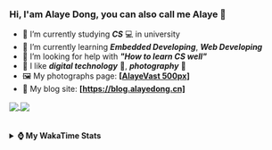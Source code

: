 ### Hi, **I'am Alaye Dong**, you can also call me **Alaye** 👋

- 📖 I’m currently studying ***CS*** 💻 in university
- 🌱 I’m currently learning ***Embedded Developing***, ***Web Developing***
- 🤔 I’m looking for help with ***"How to learn CS well"***
- 🤩 I like ***digital technology*** 📱, ***photography*** 📸
- 🖼️ My photographs page: **[[AlayeVast 500px](https://500px.com.cn/AlayeVast)]**
- 📰 My blog site: **[https://blog.alayedong.cn]**

<!--
[![Alaye's GitHub stats](https://github-readme-stats.vercel.app/api?username=Alaye-Dong&custom_title=Alaye%20Dong`s%20GitHub%20stats&show_icons=true&rank_icon=percentile&theme=transparent&include_all_commits=true&count_private=true)](https://github.com/anuraghazra/github-readme-stats) 
[![Top Langs](https://github-readme-stats.vercel.app/api/top-langs/?username=Alaye-Dong\&layout=compact&theme=transparent)](https://github.com/anuraghazra/github-readme-stats)
-->
<a href="https://github.com/anuraghazra/github-readme-stats">
  <img height=200 align="center" src="https://github-readme-stats.vercel.app/api?username=Alaye-Dong&custom_title=Alaye%20Dong`s%20GitHub%20stats&show_icons=true&rank_icon=percentile&theme=transparent&include_all_commits=true&count_private=true" />
</a>
<a href="https://github.com/anuraghazra/convoychat">
  <img height=200 align="center" src="https://github-readme-stats.vercel.app/api/top-langs/?username=Alaye-Dong&layout=compact&theme=transparent&include_all_commits=true&count_private=true&langs_count=8&card_width=300" />
</a>

<br />
<br />

<div style="display:none"> 
  <img src="https://visitor-badge.laobi.icu/badge?page_id=Alaye-Dong.Alaye-Dong"/>
</div>
<br />

<details>	
  <summary><b> ⌚ My WakaTime Stats </b></summary>

<br />

<!--START_SECTION:waka-->
![Code Time](http://img.shields.io/badge/Code%20Time-510%20hrs%2041%20mins-blue)

![Profile Views](http://img.shields.io/badge/Profile%20Views-0-blue)

![Lines of code](https://img.shields.io/badge/From%20Hello%20World%20I%27ve%20Written-893.7%20thousand%20lines%20of%20code-blue)

**🐱 My GitHub Data** 

> 📦 87.2 kB Used in GitHub's Storage 
 > 
> 🚫 Not Opted to Hire
 > 
> 📜 28 Public Repositories 
 > 
> 🔑 4 Private Repositories 
 > 
**I'm a Night 🦉** 

```text
🌞 Morning                109 commits         ██░░░░░░░░░░░░░░░░░░░░░░░   07.32 % 
🌆 Daytime                457 commits         ████████░░░░░░░░░░░░░░░░░   30.69 % 
🌃 Evening                630 commits         ███████████░░░░░░░░░░░░░░   42.31 % 
🌙 Night                  293 commits         █████░░░░░░░░░░░░░░░░░░░░   19.68 % 
```
📅 **I'm Most Productive on Monday** 

```text
Monday                   255 commits         ████░░░░░░░░░░░░░░░░░░░░░   17.13 % 
Tuesday                  212 commits         ████░░░░░░░░░░░░░░░░░░░░░   14.24 % 
Wednesday                182 commits         ███░░░░░░░░░░░░░░░░░░░░░░   12.22 % 
Thursday                 239 commits         ████░░░░░░░░░░░░░░░░░░░░░   16.05 % 
Friday                   205 commits         ███░░░░░░░░░░░░░░░░░░░░░░   13.77 % 
Saturday                 161 commits         ███░░░░░░░░░░░░░░░░░░░░░░   10.81 % 
Sunday                   235 commits         ████░░░░░░░░░░░░░░░░░░░░░   15.78 % 
```


📊 **This Week I Spent My Time On** 

```text
💬 Programming Languages: 
Java                     9 hrs 16 mins       ████████████░░░░░░░░░░░░░   46.84 % 
Vue.js                   2 hrs 50 mins       ████░░░░░░░░░░░░░░░░░░░░░   14.37 % 
Jupyter                  2 hrs 15 mins       ███░░░░░░░░░░░░░░░░░░░░░░   11.44 % 
JavaScript               1 hr 55 mins        ██░░░░░░░░░░░░░░░░░░░░░░░   09.74 % 
XML                      1 hr 47 mins        ██░░░░░░░░░░░░░░░░░░░░░░░   09.01 % 

🔥 Editors: 
IntelliJ IDEA            11 hrs 17 mins      ██████████████░░░░░░░░░░░   57.03 % 
VS Code                  5 hrs 17 mins       ███████░░░░░░░░░░░░░░░░░░   26.68 % 
PyCharm                  3 hrs 13 mins       ████░░░░░░░░░░░░░░░░░░░░░   16.28 % 

🐱‍💻 Projects: 
big-event-frontend       4 hrs 56 mins       ██████░░░░░░░░░░░░░░░░░░░   24.99 % 
demo                     4 hrs 25 mins       ██████░░░░░░░░░░░░░░░░░░░   22.36 % 
courseware-system        3 hrs 22 mins       ████░░░░░░░░░░░░░░░░░░░░░   17.05 % 
exp4_SpringMyBatis       3 hrs               ████░░░░░░░░░░░░░░░░░░░░░   15.16 % 
screen_design_data_job   2 hrs 26 mins       ███░░░░░░░░░░░░░░░░░░░░░░   12.30 % 
```

**I Mostly Code in TypeScript** 

```text
TypeScript               6 repos             ████░░░░░░░░░░░░░░░░░░░░░   17.65 % 
Java                     5 repos             ████░░░░░░░░░░░░░░░░░░░░░   14.71 % 
Python                   3 repos             ██░░░░░░░░░░░░░░░░░░░░░░░   08.82 % 
JavaScript               3 repos             ██░░░░░░░░░░░░░░░░░░░░░░░   08.82 % 
CSS                      1 repo              █░░░░░░░░░░░░░░░░░░░░░░░░   02.94 % 
```



**Timeline**

![Lines of Code chart](https://raw.githubusercontent.com/Alaye-Dong/Alaye-Dong/main/assets/bar_graph.png)


 Last Updated on 28/05/2025 18:50:20 UTC
<!--END_SECTION:waka-->

</details>
